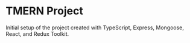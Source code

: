 # TMERN Project

Initial setup of the project created with TypeScript, Express, Mongoose, React, and Redux Toolkit.



